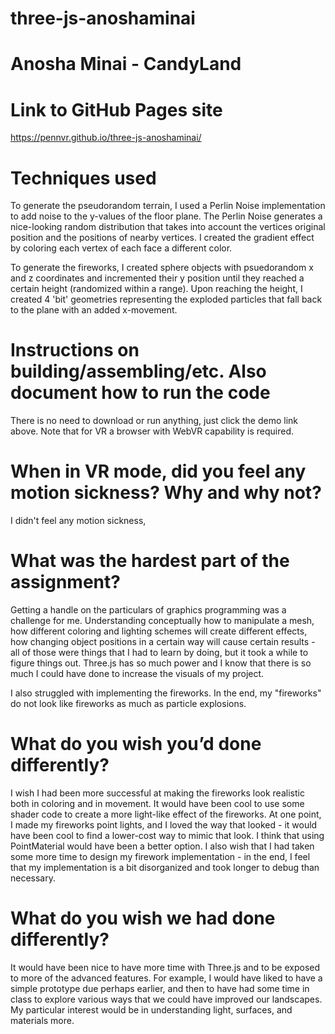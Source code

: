 # three-js-anoshaminai

# Anosha Minai - CandyLand 

# Link to GitHub Pages site
https://pennvr.github.io/three-js-anoshaminai/

# Techniques used
To generate the pseudorandom terrain, I used a Perlin Noise implementation to add noise to the y-values of the floor plane. The Perlin 
Noise generates a nice-looking random distribution that takes into account the vertices original position and the positions of nearby
vertices. I created the gradient effect by coloring each vertex of each face a different color.

To generate the fireworks, I created sphere objects with psuedorandom x and z coordinates and incremented their y position 
until they reached a certain height (randomized within a range). Upon reaching the height, I created 4 'bit' geometries 
representing the exploded particles that fall back to the plane with an added x-movement. 

# Instructions on building/assembling/etc. Also document how to run the code
There is no need to download or run anything, just click the demo link above. Note that for VR a browser with WebVR capability
is required. 

# When in VR mode, did you feel any motion sickness? Why and why not?
I didn't feel any motion sickness, 

# What was the hardest part of the assignment?
Getting a handle on the particulars of graphics programming was a challenge for me. Understanding conceptually
how to manipulate a mesh, how different coloring and lighting schemes will create different effects, how changing object 
positions in a certain way will cause certain results - all of those were things that I had to learn by doing, but it took
a while to figure things out. Three.js has so much power and I know that there is so much I could have done to increase
the visuals of my project.

I also struggled with implementing the fireworks. In the end, my "fireworks" do not look like fireworks as much as 
particle explosions. 

# What do you wish you’d done differently?
I wish I had been more successful at making the fireworks look realistic both in coloring and in movement. It would have 
been cool to use some shader code to create a more light-like effect of the fireworks. At one point, I made my fireworks 
point lights, and I loved the way that looked - it would have been cool to find a lower-cost way to mimic that look. I think that using
PointMaterial would have been a better option. I also wish that I had taken some more time to design my firework implementation - 
in the end, I feel that my implementation is a bit disorganized and took longer to debug than necessary.

# What do you wish we had done differently?
It would have been nice to have more time with Three.js and to be exposed to more of the advanced features. For example,
I would have liked to have a simple prototype due perhaps earlier, and then to have had some time in class to explore 
various ways that we could have improved our landscapes. My particular interest would be in understanding light, surfaces,
and materials more. 
